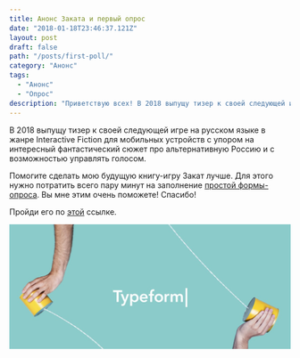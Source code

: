 ```yaml
---
title: Анонс Заката и первый опрос
date: "2018-01-18T23:46:37.121Z"
layout: post
draft: false
path: "/posts/first-poll/"
category: "Анонс"
tags:
  - "Анонс"
  - "Опрос"
description: "Приветствую всех! В 2018 выпущу тизер к своей следующей игре на русском языке в жанре Interactive Fiction для мобильных устройств с упором на интересный фантастический сюжет про альтернативную Россию и с возможностью управлять голосом."
---
```


В 2018 выпущу тизер к своей следующей игре на русском языке в жанре Interactive Fiction для мобильных устройств с упором на интересный фантастический сюжет про альтернативную Россию и с возможностью управлять голосом.

Помогите сделать мою будущую книгу-игру Закат лучше. Для этого нужно потратить всего пару минут на заполнение [простой формы-опроса](https://fyodorivanischev.typeform.com/to/F06rL3). Вы мне этим очень поможете! Спасибо!

Пройди его по [этой](https://fyodorivanischev.typeform.com/to/F06rL3) ссылке.

![](./typeform.jpg)
